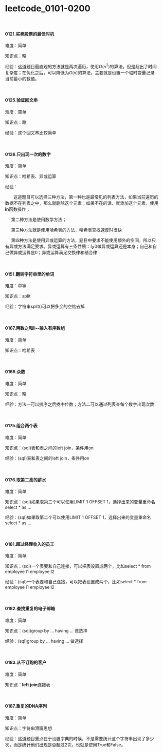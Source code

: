 # leetcode_0101-0200

<br/>

#### 0121.买卖股票的最佳时机

难度：简单

知识点：略

经验：这道题目最直观的方法就是两次遍历，使用$O(n^2)$的算法，但是超出了时间复杂度；在优化之后，可以降低为$O(n)$的算法，主要就是设置一个临时变量记录当前最小的数值。

<br/>

#### 0125.验证回文串

难度：简单

知识点：略

经验：这个回文串比较简单

<br/>

#### 0136.只出现一次的数字

难度：简单

知识点：哈希表、异或运算

经验：

&#160; &#160; &#160; &#160;这道题目可以选择三种方法，第一种也是最常见的列表方法，如果当前遍历的数据不在列表之中，那么就删除这个元素；如果不在的话，就添加这个元素，使用**in**函数操作；

 &#160; &#160; &#160;第二种方法是使用数学方法；

 &#160; &#160; &#160;第三种方法就是使用哈希表的方法，哈希表查找速度时很快

 &#160; &#160; &#160;第四种方法是使用异或运算的方法，题目中要求不能使用额外的空间，所以只有异或方法满足要求。异或运算有三条性质：与0做异或运算还是本身；自己和自己做异或运算是0；异或运算满足交换律和结合律

<br/>

#### 0151.翻转字符串里的单词

难度：中等

知识点：split

经验：字符串split()可以把多余的空格去掉

<br/>

#### 0167.两数之和Ⅱ--输入有序数组

难度：简单

知识点：哈希表

<br/>

#### 0169.众数

难度：简单

知识点：略

经验：方法一可以排序之后找中位数；方法二可以通过列表查每个数字出现次数

<br/>

#### 0175.组合两个表

难度：简单

知识点：(sql)表和表之间的left join，条件用on

经验：(sql)表和表之间的left join，条件用on

<br/>

#### 0176.取第二高的薪水

难度：简单

知识点：(sql)如果取第二个可以使用LIMIT 1 OFFSET 1，选择出来的变量重命名select * as ...

经验：(sql)如果取第二个可以使用LIMIT 1 OFFSET 1，选择出来的变量重命名select * as ...

<br/>

#### 0181.超过经理收入的员工

难度：简单

知识点：(sql)一个表要和自己连接，可以把表设置成两个，比如select * from employee l1 employee l2

经验：(sql)一个表要和自己连接，可以把表设置成两个，比如select * from employee l1 employee l2

<br/>

#### 0182.查找重复的电子邮箱

难度：简单

知识点：(sql)group by ... having ... 做选择

经验：(sql)group by ... having ... 做选择

<br/>

#### 0183.从不订购的客户

难度：简单

知识点：**left join**连接表

<br/>

#### 0187.重复的DNA序列

难度：简单

知识点：字符串滑窗思想

经验：这道题目重点在于设置字典的时候，不是需要统计这个字符串出现了多少次，而是统计他们出现是否超过2次，也就是使用True和False。